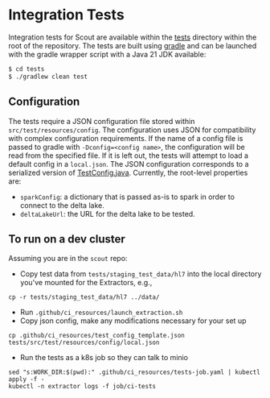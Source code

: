 # Integration Tests

Integration tests for Scout are available within the [tests](../../tests) directory within the root of the repository. The tests are built
using [gradle](https://gradle.org/) and can be launched with the gradle wrapper script with a Java 21 JDK available:

```bash
$ cd tests
$ ./gradlew clean test
```

## Configuration

The tests require a JSON configuration file stored within `src/test/resources/config`. The configuration uses JSON
for compatibility with complex configuration requirements. If the name of a config file is passed to gradle with
`-Dconfig=<config name>`, the configuration will be read from the specified file. If it is left out, the tests will
attempt to load a default config in a `local.json`. The JSON configuration corresponds to a serialized version of
[TestConfig.java](../../tests/src/test/java/edu/washu/tag/TestConfig.java). Currently, the root-level properties are:
* `sparkConfig`: a dictionary that is passed as-is to spark in order to connect to the delta lake.
* `deltaLakeUrl`: the URL for the delta lake to be tested.

## To run on a dev cluster

Assuming you are in the `scout` repo:
* Copy test data from `tests/staging_test_data/hl7` into the local directory you've mounted for the Extractors, e.g.,
```
cp -r tests/staging_test_data/hl7 ../data/
```
* Run `.github/ci_resources/launch_extraction.sh`
* Copy json config, make any modifications necessary for your set up
```
cp .github/ci_resources/test_config_template.json tests/src/test/resources/config/local.json
```
* Run the tests as a k8s job so they can talk to minio
```
sed "s:WORK_DIR:$(pwd):" .github/ci_resources/tests-job.yaml | kubectl apply -f -
kubectl -n extractor logs -f job/ci-tests
```
